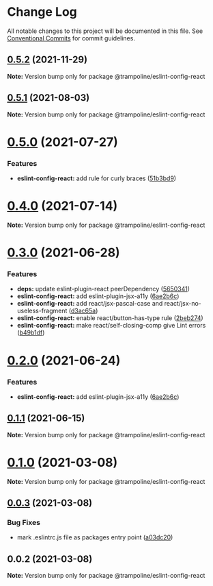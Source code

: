 # Change Log

All notable changes to this project will be documented in this file.
See [Conventional Commits](https://conventionalcommits.org) for commit guidelines.

## [0.5.2](https://github.com/Trampoline-CX/eslint-config/compare/@trampoline/eslint-config-react@0.5.1...@trampoline/eslint-config-react@0.5.2) (2021-11-29)

**Note:** Version bump only for package @trampoline/eslint-config-react





## [0.5.1](https://github.com/Trampoline-CX/eslint-config/compare/@trampoline/eslint-config-react@0.5.0...@trampoline/eslint-config-react@0.5.1) (2021-08-03)

**Note:** Version bump only for package @trampoline/eslint-config-react





# [0.5.0](https://github.com/Trampoline-CX/eslint-config/compare/@trampoline/eslint-config-react@0.4.0...@trampoline/eslint-config-react@0.5.0) (2021-07-27)


### Features

* **eslint-config-react:** add rule for curly braces ([51b3bd9](https://github.com/Trampoline-CX/eslint-config/commit/51b3bd928fb315bd5b67e5aba60d2f602a9e18e4))





# [0.4.0](https://github.com/Trampoline-CX/eslint-config/compare/@trampoline/eslint-config-react@0.3.0...@trampoline/eslint-config-react@0.4.0) (2021-07-14)

**Note:** Version bump only for package @trampoline/eslint-config-react





# [0.3.0](https://github.com/Trampoline-CX/eslint-config/compare/@trampoline/eslint-config-react@0.1.1...@trampoline/eslint-config-react@0.3.0) (2021-06-28)


### Features

* **deps:** update eslint-plugin-react peerDependency ([5650341](https://github.com/Trampoline-CX/eslint-config/commit/5650341facb7fcecd504b896b6e41c4bfed6d701))
* **eslint-config-react:** add eslint-plugin-jsx-a11y ([6ae2b6c](https://github.com/Trampoline-CX/eslint-config/commit/6ae2b6ca19dbffe1d563d933db51d81b3105d7e3))
* **eslint-config-react:** add react/jsx-pascal-case and react/jsx-no-useless-fragment ([d3ac65a](https://github.com/Trampoline-CX/eslint-config/commit/d3ac65a0778098da3691b5a1c6f223d3b1d26a5d))
* **eslint-config-react:** enable react/button-has-type rule ([2beb274](https://github.com/Trampoline-CX/eslint-config/commit/2beb274bf0bd640b0cf0e3498ffcf3ae44e697d6))
* **eslint-config-react:** make react/self-closing-comp give Lint errors ([b49b1df](https://github.com/Trampoline-CX/eslint-config/commit/b49b1dfb0791d43ff63aa04cb3c7ae66a111697e))





# [0.2.0](https://github.com/Trampoline-CX/eslint-config/compare/@trampoline/eslint-config-react@0.1.1...@trampoline/eslint-config-react@0.2.0) (2021-06-24)


### Features

* **eslint-config-react:** add eslint-plugin-jsx-a11y ([6ae2b6c](https://github.com/Trampoline-CX/eslint-config/commit/6ae2b6ca19dbffe1d563d933db51d81b3105d7e3))






## [0.1.1](https://github.com/Trampoline-CX/eslint-config/compare/@trampoline/eslint-config-react@0.1.0...@trampoline/eslint-config-react@0.1.1) (2021-06-15)

**Note:** Version bump only for package @trampoline/eslint-config-react





# [0.1.0](https://github.com/Trampoline-CX/eslint-config/compare/@trampoline/eslint-config-react@0.0.3...@trampoline/eslint-config-react@0.1.0) (2021-03-08)

**Note:** Version bump only for package @trampoline/eslint-config-react





## [0.0.3](https://github.com/Trampoline-CX/eslint-config/compare/@trampoline/eslint-config-react@0.0.2...@trampoline/eslint-config-react@0.0.3) (2021-03-08)


### Bug Fixes

* mark .eslintrc.js file as packages entry point ([a03dc20](https://github.com/Trampoline-CX/eslint-config/commit/a03dc2095d357d1ccf436d35d269be6b64f1eb6e))





## 0.0.2 (2021-03-08)

**Note:** Version bump only for package @trampoline/eslint-config-react
